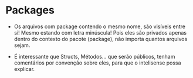 # Packages

- Os arquivos com package contendo o mesmo nome, são visíveis entre si! Mesmo estando com letra minúscula! Pois eles são privados apenas dentro do contexto do pacote (package), não importa quantos arquivos sejam.

- É interessante que Structs, Métodos... que serão públicos, tenham comentários por convenção sobre eles, para que o intelisense possa explicar.
